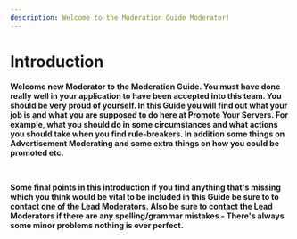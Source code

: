 ```yaml
---
description: Welcome to the Moderation Guide Moderator!
---
```


# Introduction

**Welcome new Moderator to the Moderation Guide. You must have done really well in your application to have been accepted into this team. You should be very proud of yourself. In this Guide you will find out what your job is and what you are supposed to do here at Promote Your Servers. For example, what you should do in some circumstances and what actions you should take when you find rule-breakers. In addition some things on Advertisement Moderating and some extra things on how you could be promoted etc.**

**‌**

**Some final points in this introduction if you find anything that's missing which you think would be vital to be included in this Guide be sure to to contact one of the Lead Moderators. Also be sure to contact the Lead Moderators if there are any spelling/grammar mistakes - There's always some minor problems nothing is ever perfect.**

